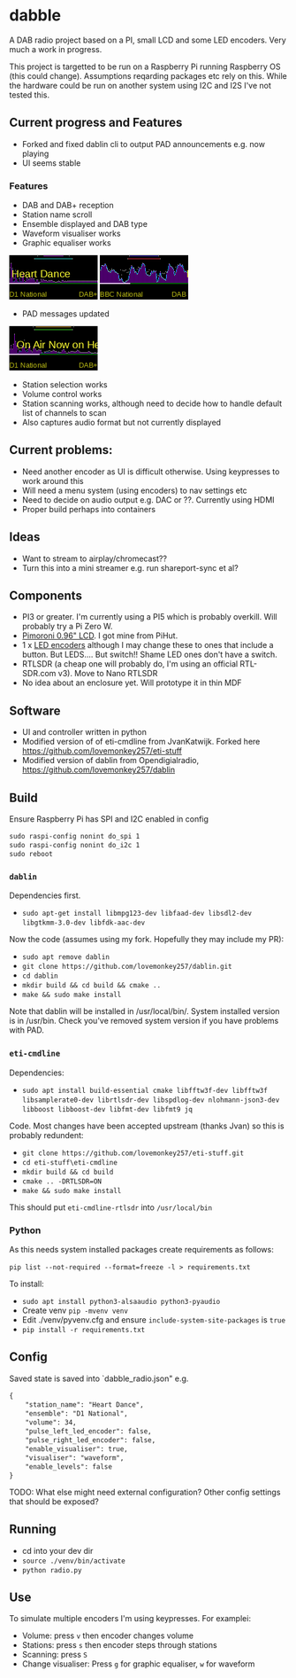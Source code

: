 # dabble
A DAB radio project based on a PI, small LCD and some LED encoders. Very much a work in progress.

This project is targetted to be run on a Raspberry Pi running Raspberry OS (this could change). Assumptions reqarding packages etc 
rely on this. While the hardware could be run on another system using I2C and I2S I've not tested this. 

## Current progress and Features
- Forked and fixed dablin cli to output PAD announcements e.g. now playing
- UI seems stable

### Features
- DAB and DAB+ reception
- Station name scroll
- Ensemble displayed and DAB type
- Waveform visualiser works
- Graphic equaliser works

![alt text](docs/playing.png)
![alt text](docs/waveform.png)

- PAD messages updated

![alt text](docs/pad-msg.png)

- Station selection works
- Volume control works
- Station scanning works, although need to decide how to handle default list of channels to scan
- Also captures audio format but not currently displayed

## Current problems:
- Need another encoder as UI is difficult otherwise. Using keypresses to work around this
- Will need a menu system (using encoders) to nav settings etc
- Need to decide on audio output e.g. DAC or ??. Currently using HDMI
- Proper build perhaps into containers

## Ideas
- Want to stream to airplay/chromecast?? 
- Turn this into a mini streamer e.g. run shareport-sync et al?

## Components
- PI3 or greater. I'm currently using a PI5 which is probably overkill. Will probably try a Pi Zero W.
- [Pimoroni 0.96" LCD](https://shop.pimoroni.com/products/0-96-spi-colour-lcd-160x80-breakout). I got mine from PiHut.
- 1 x [LED encoders](https://shop.pimoroni.com/products/rgb-encoder-breakout) although I may change these to ones that include a button. But LEDS.... But switch!! Shame LED ones don't have a switch.
- RTLSDR (a cheap one will probably do, I'm using an official RTL-SDR.com v3). Move to Nano RTLSDR
- No idea about an enclosure yet. Will prototype it in thin MDF

## Software
- UI and controller written in python
- Modified version of of eti-cmdline from JvanKatwijk. Forked here https://github.com/lovemonkey257/eti-stuff
- Modified version of dablin from Opendigialradio, https://github.com/lovemonkey257/dablin

## Build
Ensure Raspberry Pi has SPI and I2C enabled in config

```
sudo raspi-config nonint do_spi 1
sudo raspi-config nonint do_i2c 1
sudo reboot
```

### `dablin`
Dependencies first.
- `sudo apt-get install libmpg123-dev libfaad-dev libsdl2-dev libgtkmm-3.0-dev libfdk-aac-dev`

Now the code (assumes using my fork. Hopefully they may include my PR):
- `sudo apt remove dablin`
- `git clone https://github.com/lovemonkey257/dablin.git`
- `cd dablin`
- `mkdir build && cd build && cmake ..`
- `make && sudo make install`

Note that dablin will be installed in /usr/local/bin/. System installed
version is in /usr/bin. Check you've removed system version if you have
problems with PAD.

### `eti-cmdline`
Dependencies:
- `sudo apt install build-essential cmake libfftw3f-dev libfftw3f libsamplerate0-dev librtlsdr-dev libspdlog-dev nlohmann-json3-dev libboost libboost-dev libfmt-dev libfmt9 jq`

Code. Most changes have been accepted upstream (thanks Jvan) so this is probably redundent:
- `git clone https://github.com/lovemonkey257/eti-stuff.git`
- `cd eti-stuff\eti-cmdline`
- `mkdir build && cd build`
- `cmake .. -DRTLSDR=ON`
- `make && sudo make install`

This should put `eti-cmdline-rtlsdr` into `/usr/local/bin`

### Python
As this needs system installed packages create requirements as follows:

`pip list --not-required --format=freeze -l > requirements.txt`

To install:
- `sudo apt install python3-alsaaudio python3-pyaudio`
- Create venv `pip -mvenv venv`
- Edit ./venv/pyvenv.cfg and ensure `include-system-site-packages` is `true`
- `pip install -r requirements.txt`

## Config
Saved state is saved into `dabble_radio.json" e.g.

```  
{
    "station_name": "Heart Dance",
    "ensemble": "D1 National",
    "volume": 34,
    "pulse_left_led_encoder": false,
    "pulse_right_led_encoder": false,
    "enable_visualiser": true,
    "visualiser": "waveform",
    "enable_levels": false
}
```
TODO: What else might need external configuration? Other config settings that should
be exposed?

## Running
- cd into your dev dir
- `source ./venv/bin/activate`
- `python radio.py`

## Use
To simulate multiple encoders I'm using keypresses. For examplei:

- Volume: press `v` then encoder changes volume
- Stations: press `s` then encoder steps through stations
- Scanning: press `S`
- Change visualiser: Press `g` for graphic equaliser, `w` for waveform


